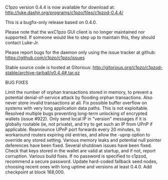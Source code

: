 C1pzo version 0.4.4 is now available for download at:
http://luke.dashjr.org/programs/c1pzo/files/c1pzod-0.4.4/

This is a bugfix-only release based on 0.4.0.

Please note that the wxC1pzo GUI client is no longer maintained nor supported. If someone would like to step up to maintain this, they should contact Luke-Jr.

Please report bugs for the daemon only using the issue tracker at github:
https://github.com/c1pzo/c1pzo/issues

Stable source code is hosted at Gitorious:
http://gitorious.org/c1pzo/c1pzod-stable/archive-tarball/v0.4.4#.tar.gz

BUG FIXES

Limit the number of orphan transactions stored in memory, to prevent a potential denial-of-service attack by flooding orphan transactions. Also never store invalid transactions at all.
Fix possible buffer overflow on systems with very long application data paths. This is not exploitable.
Resolved multiple bugs preventing long-term unlocking of encrypted wallets (issue #922).
Only send local IP in "version" messages if it is globally routable (ie, not private), and try to get such an IP from UPnP if applicable.
Reannounce UPnP port forwards every 20 minutes, to workaround routers expiring old entries, and allow the -upnp option to override any stored setting.
Various memory leaks and potential null pointer deferences have been
fixed.
Several shutdown issues have been fixed.
Check that keys stored in the wallet are valid at startup, and if not,
report corruption.
Various build fixes.
If no password is specified to c1pzod, recommend a secure password.
Update hard-coded fallback seed nodes, choosing recent ones with long uptime and versions at least 0.4.0.
Add checkpoint at block 168,000.

